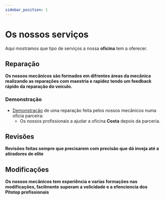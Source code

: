 ```yaml
---
sidebar_position: 1
---
```


# Os nossos serviços

Aqui mostramos que tipo de serviços a nossa **oficina** tem a oferecer.

## Reparação

**Os nossos mecânicos são formados em difrentes áreas da mecânica realizando as reparações com maestria e rapidez tendo um feedback rápido da reparação do veiculo.**


### Demonstração

- [Demonstração](https://www.youtube.com/watch?v=x7vnNAe3wgM) de uma reparação feita pelos nossos mecânicos numa oficia parceira:
  - Os nossos profissionais a ajudar a oficina **Costa** depois da parceria.

## Revisões

**Revisões feitas sempre que precisarem com precisão que dá inveja até a atiradores de elite**

## Modificações

**Os nossos mecânicos tem experiência e varias formações nas modificações, facilmente superam a velicidade e a efenciencia dos Pitstop profissionais**



